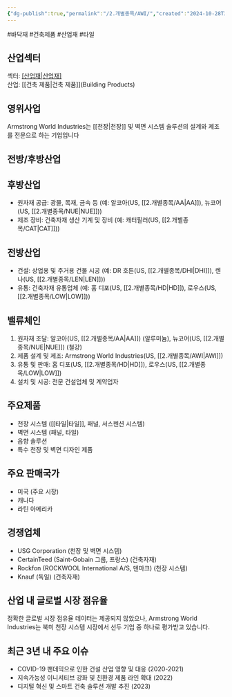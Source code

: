 ```yaml
---
{"dg-publish":true,"permalink":"/2.개별종목/AWI/","created":"2024-10-28T21:01:53.589+09:00","updated":"2025-07-29T21:37:04.372+09:00"}
---
```


#바닥재 #건축제품 #산업재 #타일 


## 산업섹터

섹터: [[산업재\|산업재]](Industrials)  
산업: [[건축 제품\|건축 제품]](Building Products)

## 영위사업

Armstrong World Industries는 [[천장\|천장]] 및 벽면 시스템 솔루션의 설계와 제조를 전문으로 하는 기업입니다

## 전방/후방산업

## 후방산업

- 원자재 공급: 광물, 목재, 금속 등 (예: 알코아(US, [[2.개별종목/AA\|AA]]), 뉴코어(US, [[2.개별종목/NUE\|NUE]]))
- 제조 장비: 건축자재 생산 기계 및 장비 (예: 캐터필러(US, [[2.개별종목/CAT\|CAT]]))

## 전방산업

- 건설: 상업용 및 주거용 건물 시공 (예: DR 호튼(US, [[2.개별종목/DHI\|DHI]]), 렌나(US, [[2.개별종목/LEN\|LEN]]))
- 유통: 건축자재 유통업체 (예: 홈 디포(US, [[2.개별종목/HD\|HD]]), 로우스(US, [[2.개별종목/LOW\|LOW]]))

## 밸류체인

1. 원자재 조달: 알코아(US, [[2.개별종목/AA\|AA]]) (알루미늄), 뉴코어(US, [[2.개별종목/NUE\|NUE]]) (철강)
2. 제품 설계 및 제조: Armstrong World Industries(US, [[2.개별종목/AWI\|AWI]])
3. 유통 및 판매: 홈 디포(US, [[2.개별종목/HD\|HD]]), 로우스(US, [[2.개별종목/LOW\|LOW]])
4. 설치 및 시공: 전문 건설업체 및 계약업자

## 주요제품

- 천장 시스템 ([[타일\|타일]], 패널, 서스펜션 시스템)
- 벽면 시스템 (패널, 타일)
- 음향 솔루션
- 특수 천장 및 벽면 디자인 제품

## 주요 판매국가

- 미국 (주요 시장)
- 캐나다
- 라틴 아메리카

## 경쟁업체

- USG Corporation (천장 및 벽면 시스템)
- CertainTeed (Saint-Gobain 그룹, 프랑스) (건축자재)
- Rockfon (ROCKWOOL International A/S, 덴마크) (천장 시스템)
- Knauf (독일) (건축자재)

## 산업 내 글로벌 시장 점유율

정확한 글로벌 시장 점유율 데이터는 제공되지 않았으나, Armstrong World Industries는 북미 천장 시스템 시장에서 선두 기업 중 하나로 평가받고 있습니다.

## 최근 3년 내 주요 이슈

- COVID-19 팬데믹으로 인한 건설 산업 영향 및 대응 (2020-2021)
- 지속가능성 이니셔티브 강화 및 친환경 제품 라인 확대 (2022)
- 디지털 혁신 및 스마트 건축 솔루션 개발 추진 (2023)
